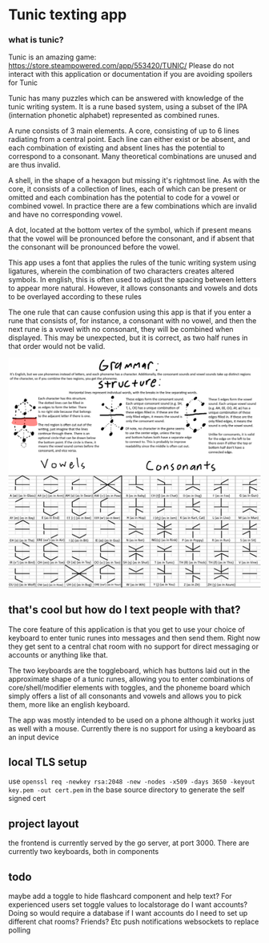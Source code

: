 # Tunic texting app

### what is tunic? 
Tunic is an amazing game: https://store.steampowered.com/app/553420/TUNIC/
Please do not interact with this application or documentation if you are avoiding spoilers for Tunic

Tunic has many puzzles which can be answered with knowledge of the tunic writing system. It is a rune based system, 
using a subset of the IPA (internation phonetic alphabet) represented as combined runes.

A rune consists of 3 main elements. 
A core, consisting of up to 6 lines radiating from a central point. Each line can either
exist or be absent, and each combination of existing and absent lines has the potential to correspond to a consonant. 
Many theoretical combinations are unused and are thus invalid.

A shell, in the shape of a hexagon but missing it's rightmost line. As with the core, it consists of a collection of lines,
each of which can be present or omitted and each combination has the potential to code for a vowel or combined vowel.
In practice there are a few combinations which are invalid and have no corresponding vowel. 

A dot, located at the bottom vertex of the symbol, which if present means that the vowel will be pronounced before the consonant, 
and if absent that the consonant will be pronounced before the vowel.

This app uses a font that applies the rules of the tunic writing system using ligatures, wherein the combination of two
characters creates altered symbols. In english, this is often used to adjust the spacing between letters to appear more natural.
However, it allows consonants and vowels and dots to be overlayed according to these rules

The one rule that can cause confusion using this app is that if you enter a rune that consists of, for instance, a consonant with no vowel,
and then the next rune is a vowel with no consonant, they will be combined when displayed. This may be unexpected, but it is correct, as
two half runes in that order would not be valid. 

![decoder.png](decoder.png)

## that's cool but how do I text people with that?
The core feature of this application is that you get to use your choice of keyboard to enter tunic runes into messages and then send them.
Right now they get sent to a central chat room with no support for direct messaging or accounts or anything like that. 

The two keyboards are the toggleboard, which has buttons laid out in the approximate shape of a tunic runes, allowing you to enter
combinations of core/shell/modifier elements with toggles, and the phoneme board which simply offers a list of all consonants and vowels
and allows you to pick them, more like an english keyboard. 

The app was mostly intended to be used on a phone although it works just as well with a mouse. Currently there is no support for
using a keyboard as an input device


## local TLS setup
use ```openssl req -newkey rsa:2048 -new -nodes -x509 -days 3650 -keyout key.pem -out cert.pem``` in the base source directory to generate the self signed cert

## project layout
the frontend is currently served by the go server, at port 3000. 
There are currently two keyboards, both in components

## todo
maybe add a toggle to hide flashcard component and help text? For experienced users
set toggle values to localstorage
do I want accounts? Doing so would require a database
if I want accounts do I need to set up different chat rooms? Friends? Etc
push notifications
websockets to replace polling
